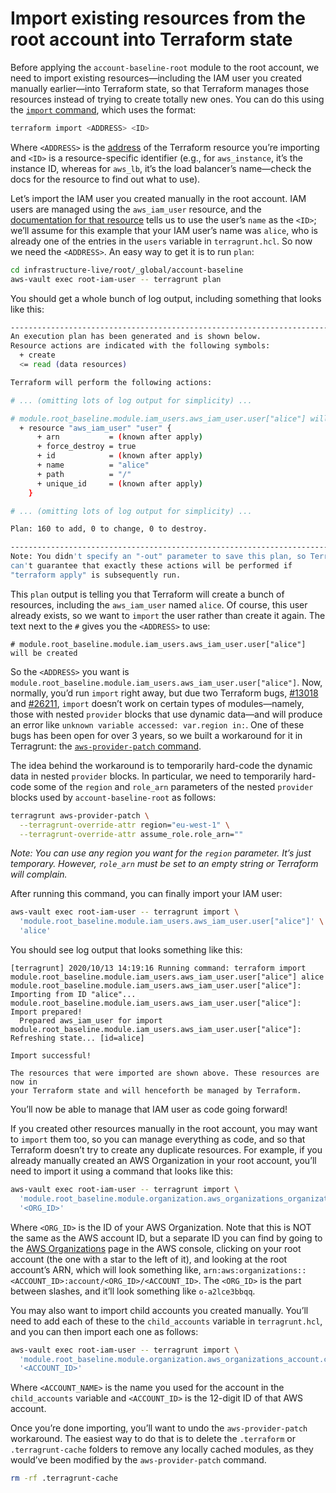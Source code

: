 # Import existing resources from the root account into Terraform state

Before applying the `account-baseline-root` module to the root account, we need to import existing resources—including
the IAM user you created manually earlier—into Terraform state, so that Terraform manages those resources instead of
trying to create totally new ones. You can do this using the
[`import` command](https://www.terraform.io/docs/import/index.html), which uses the format:

```bash
terraform import <ADDRESS> <ID>
```

Where `<ADDRESS>` is the [address](https://www.terraform.io/docs/internals/resource-addressing.html) of the Terraform
resource you’re importing and `<ID>` is a resource-specific identifier (e.g., for `aws_instance`, it’s the instance ID,
whereas for `aws_lb`, it’s the load balancer’s name—check the docs for the resource to find out what to use).

Let’s import the IAM user you created manually in the root account. IAM users are managed using the
`aws_iam_user` resource, and the
[documentation for that
resource](https://registry.terraform.io/providers/hashicorp/aws/latest/docs/resources/iam_user#import) tells us to use the user’s `name` as the `<ID>`; we’ll assume for this example that your IAM user’s name was
`alice`, who is already one of the entries in the `users` variable in `terragrunt.hcl`. So now we need the `<ADDRESS>`.
An easy way to get it is to run `plan`:

```bash
cd infrastructure-live/root/_global/account-baseline
aws-vault exec root-iam-user -- terragrunt plan
```

You should get a whole bunch of log output, including something that looks like this:

```bash
------------------------------------------------------------------------
An execution plan has been generated and is shown below.
Resource actions are indicated with the following symbols:
  + create
  <= read (data resources)

Terraform will perform the following actions:

# ... (omitting lots of log output for simplicity) ...

# module.root_baseline.module.iam_users.aws_iam_user.user["alice"] will be created
  + resource "aws_iam_user" "user" {
      + arn           = (known after apply)
      + force_destroy = true
      + id            = (known after apply)
      + name          = "alice"
      + path          = "/"
      + unique_id     = (known after apply)
    }

# ... (omitting lots of log output for simplicity) ...

Plan: 160 to add, 0 to change, 0 to destroy.

------------------------------------------------------------------------
Note: You didn't specify an "-out" parameter to save this plan, so Terraform
can't guarantee that exactly these actions will be performed if
"terraform apply" is subsequently run.
```

This `plan` output is telling you that Terraform will create a bunch of resources, including the `aws_iam_user` named
`alice`. Of course, this user already exists, so we want to `import` the user rather than create it again. The text
next to the `#` gives you the `<ADDRESS>` to use:

    # module.root_baseline.module.iam_users.aws_iam_user.user["alice"] will be created

So the `<ADDRESS>` you want is `module.root_baseline.module.iam_users.aws_iam_user.user["alice"]`. Now, normally, you’d
run `import` right away, but due two Terraform bugs, [#13018](https://github.com/hashicorp/terraform/issues/13018) and
[#26211](https://github.com/hashicorp/terraform/issues/26211), `import` doesn’t work on certain types of modules—namely,
those with nested `provider` blocks that use dynamic data—and will produce an error like `unknown variable accessed: var.region in:`. One of these bugs has been open for over 3 years, so we built a workaround for it in Terragrunt: the
[`aws-provider-patch` command](https://terragrunt.gruntwork.io/docs/reference/cli-options/#aws-provider-patch).

The idea behind the workaround is to temporarily hard-code the dynamic data in nested `provider` blocks. In particular,
we need to temporarily hard-code some of the `region` and `role_arn` parameters of the nested `provider` blocks used by
`account-baseline-root` as follows:

```bash
terragrunt aws-provider-patch \
  --terragrunt-override-attr region="eu-west-1" \
  --terragrunt-override-attr assume_role.role_arn=""
```

_Note: You can use any region you want for the `region` parameter. It’s just temporary. However, `role_arn` must be set
to an empty string or Terraform will complain._

After running this command, you can finally import your IAM user:

```bash
aws-vault exec root-iam-user -- terragrunt import \
  'module.root_baseline.module.iam_users.aws_iam_user.user["alice"]' \
  'alice'
```

You should see log output that looks something like this:

    [terragrunt] 2020/10/13 14:19:16 Running command: terraform import module.root_baseline.module.iam_users.aws_iam_user.user["alice"] alice
    module.root_baseline.module.iam_users.aws_iam_user.user["alice"]: Importing from ID "alice"...
    module.root_baseline.module.iam_users.aws_iam_user.user["alice"]: Import prepared!
      Prepared aws_iam_user for import
    module.root_baseline.module.iam_users.aws_iam_user.user["alice"]: Refreshing state... [id=alice]

    Import successful!

    The resources that were imported are shown above. These resources are now in
    your Terraform state and will henceforth be managed by Terraform.

You’ll now be able to manage that IAM user as code going forward!

If you created other resources manually in the root account, you may want to `import` them too, so you can manage
everything as code, and so that Terraform doesn’t try to create any duplicate resources. For example, if you already
manually created an AWS Organization in your root account, you’ll need to import it using a command that looks like
this:

```bash
aws-vault exec root-iam-user -- terragrunt import \
  'module.root_baseline.module.organization.aws_organizations_organization.root[0]' \
  '<ORG_ID>'
```

Where `<ORG_ID>` is the ID of your AWS Organization. Note that this is NOT the same as the AWS account ID, but a
separate ID you can find by going to the [AWS Organizations](https://console.aws.amazon.com/organizations/home) page in
the AWS console, clicking on your root account (the one with a star to the left of it), and looking at the root
account’s ARN, which will look something like, `arn:aws:organizations::<ACCOUNT_ID>:account/<ORG_ID>/<ACCOUNT_ID>`. The
`<ORG_ID>` is the part between slashes, and it’ll look something like `o-a2lce3bbqq`.

You may also want to import child accounts you created manually. You’ll need to add each of these to the
`child_accounts` variable in `terragrunt.hcl`, and you can then import each one as follows:

```bash
aws-vault exec root-iam-user -- terragrunt import \
  'module.root_baseline.module.organization.aws_organizations_account.child_accounts["<ACCOUNT_NAME>"]' \
  '<ACCOUNT_ID>'
```

Where `<ACCOUNT_NAME>` is the name you used for the account in the `child_accounts` variable and `<ACCOUNT_ID>` is the
12-digit ID of that AWS account.

Once you’re done importing, you’ll want to undo the `aws-provider-patch` workaround. The easiest way to do that is to
delete the `.terraform` or `.terragrunt-cache` folders to remove any locally cached modules, as they would’ve been
modified by the `aws-provider-patch` command.

```bash
rm -rf .terragrunt-cache
```


<!-- ##DOCS-SOURCER-START
{"sourcePlugin":"Local File Copier","hash":"737fee69c235a1357cbc84f6f8c5ddcd"}
##DOCS-SOURCER-END -->
